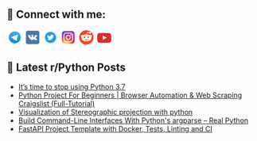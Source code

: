 ## 🔎 Connect with me:
[<img src="https://github.com/bullbesh/bullbesh/blob/main/images/Telegram.png" width="32" height="32" />](https://t.me/bullbesh)
[<img src="https://github.com/bullbesh/bullbesh/blob/main/images/VK.png" width="32" height="32" />](https://vk.com/bullbesh)
[<img src="https://github.com/bullbesh/bullbesh/blob/main/images/Twitter.png" width="32" height="32" />](https://twitter.com/bullbesh1)
[<img src="https://github.com/bullbesh/bullbesh/blob/main/images/Instagram.png" width="32" height="32" />](https://www.instagram.com/bullbesh)
[<img src="https://github.com/bullbesh/bullbesh/blob/main/images/Reddit.png" width="32" height="32" />](https://www.reddit.com/user/bullbesh)
[<img src="https://github.com/bullbesh/bullbesh/blob/main/images/YouTube.png" width="32" height="32" />](https://www.youtube.com/channel/UCtfjRs6uzgq5mfm8S06WTcg)

## 📕 Latest r/Python Posts
<!-- BLOG-POST-LIST:START -->
- [It’s time to stop using Python 3.7](https://www.reddit.com/r/Python/comments/zg3p5y/its_time_to_stop_using_python_37/)
- [Python Project For Beginners | Browser Automation &amp; Web Scraping Craigslist &lpar;Full-Tutorial&rpar;](https://www.reddit.com/r/Python/comments/zg2j83/python_project_for_beginners_browser_automation/)
- [Visualization of Stereographic projection with python](https://www.reddit.com/r/Python/comments/zg23bw/visualization_of_stereographic_projection_with/)
- [Build Command-Line Interfaces With Python&#39;s argparse – Real Python](https://www.reddit.com/r/Python/comments/zg0wo9/build_commandline_interfaces_with_pythons/)
- [FastAPI Project Template with Docker, Tests, Linting and CI](https://www.reddit.com/r/Python/comments/zg0i4r/fastapi_project_template_with_docker_tests/)
<!-- BLOG-POST-LIST:END -->
